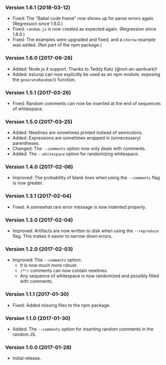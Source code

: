 ### Version 1.6.1 (2018-03-12)

- Fixed: The "Babel code frame" now shows up for parse errors again. (Regression
  since 1.6.0.)
- Fixed: `random.js` is now created as expected again. (Regression since 1.6.0.)
- Fixed: The examples were upgraded and fixed, and a `cherow` example was added.
  (Not part of the npm package.)


### Version 1.6.0 (2017-06-26)

- Added: Node.js 4 support. Thanks to Teddy Katz (@not-an-aardvark)!
- Added: eslump can now explicitly be used as an npm module, exposing the
  `generateRandomJS` function.


### Version 1.5.1 (2017-03-26)

- Fixed: Random comments can now be inserted at the end of sequences of
  whitespace.


### Version 1.5.0 (2017-03-25)

- Added: Newlines are sometimes printed instead of semicolons.
- Added: Expressions are sometimes wrapped in (unnecessary) parentheses.
- Changed: The `--comments` option now only deals with comments.
- Added: The `--whitespace` option for randomizing whitespace.


### Version 1.4.0 (2017-02-06)

- Improved: The probability of blank lines when using the `--comments` flag is
  now greater.


### Version 1.3.1 (2017-02-04)

- Fixed: A somewhat rare error message is now indented properly.


### Version 1.3.0 (2017-02-04)

- Improved: Artifacts are now written to disk when using the `--reproduce` flag.
  This makes it easier to narrow down errors.


### Version 1.2.0 (2017-02-03)

- Improved: The `--comments` option:
  - It is now much more robust.
  - `/**/` comments can now contain newlines.
  - Any sequence of whitespace is now randomized and possibly filled with
    comments.


### Version 1.1.1 (2017-01-30)

- Fixed: Added missing files to the npm package.


### Version 1.1.0 (2017-01-30)

- Added: The `--comments` option for inserting random comments in the random JS.


### Version 1.0.0 (2017-01-28)

- Initial release.
